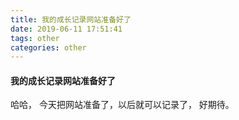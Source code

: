 ```yaml
---
title: 我的成长记录网站准备好了
date: 2019-06-11 17:51:41
tags: other
categories: other
---
```

#### 我的成长记录网站准备好了
哈哈， 今天把网站准备了，以后就可以记录了， 好期待。

